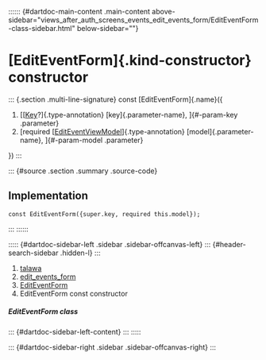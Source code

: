 :::::: {#dartdoc-main-content .main-content above-sidebar="views_after_auth_screens_events_edit_events_form/EditEventForm-class-sidebar.html" below-sidebar=""}
<div>

# [EditEventForm]{.kind-constructor} constructor

</div>

::: {.section .multi-line-signature}
const [EditEventForm]{.name}({

1.  [[[Key](https://api.flutter.dev/flutter/foundation/Key-class.html)?]{.type-annotation}
    [key]{.parameter-name}, ]{#-param-key .parameter}
2.  [required
    [[EditEventViewModel](../../view_model_after_auth_view_models_event_view_models_edit_event_view_model/EditEventViewModel-class.html)]{.type-annotation}
    [model]{.parameter-name}, ]{#-param-model .parameter}

})
:::

::: {#source .section .summary .source-code}
## Implementation

``` language-dart
const EditEventForm({super.key, required this.model});
```
:::
::::::

::::: {#dartdoc-sidebar-left .sidebar .sidebar-offcanvas-left}
::: {#header-search-sidebar .hidden-l}
:::

1.  [talawa](../../index.html)
2.  [edit_events_form](../../views_after_auth_screens_events_edit_events_form/)
3.  [EditEventForm](../../views_after_auth_screens_events_edit_events_form/EditEventForm-class.html)
4.  EditEventForm const constructor

##### EditEventForm class

::: {#dartdoc-sidebar-left-content}
:::
:::::

::: {#dartdoc-sidebar-right .sidebar .sidebar-offcanvas-right}
:::
